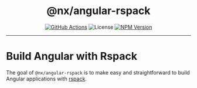 <div style="text-align: center;">

# @nx/angular-rspack

[![GitHub Actions](https://github.com/nrwl/angular-rspack/actions/workflows/ci.yml/badge.svg)](https://github.com/nrwl/angular-rspack/actions/workflows/ci.yml)
![License](https://img.shields.io/badge/License-MIT-blue)
[![NPM Version](https://img.shields.io/npm/v/%40ng-rspack%2Fbuild?label=%40nx%2Fangular-rspack)](https://www.npmjs.com/package/@ng-rspack/build)

</div>

<hr>

# Build Angular with Rspack

The goal of `@nx/angular-rspack` is to make easy and straightforward to build Angular applications with [rspack](https://rspack.dev).
